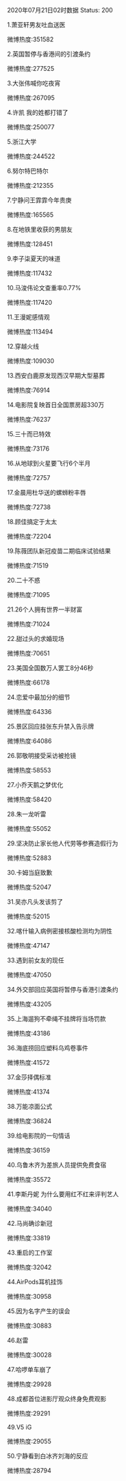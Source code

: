 2020年07月21日02时数据
Status: 200

1.萧亚轩男友吐血送医

微博热度:351582

2.英国暂停与香港间的引渡条约

微博热度:277525

3.大张伟喊你吃夜宵

微博热度:267095

4.许凯 我的姓都打错了

微博热度:250077

5.浙江大学

微博热度:244522

6.努尔特巴特尔

微博热度:212355

7.宁静问王霏霏今年贵庚

微博热度:165565

8.在地铁里收获的男朋友

微博热度:128451

9.李子柒夏天的味道

微博热度:117432

10.马浚伟论文查重率0.77%

微博热度:117420

11.王漫妮感情观

微博热度:113494

12.穿越火线

微博热度:109030

13.西安白鹿原发现西汉早期大型墓葬

微博热度:76914

14.电影院复映首日全国票房超330万

微博热度:76237

15.三十而已特效

微博热度:73176

16.从地球到火星要飞行6个半月

微博热度:72757

17.金晨用杜华送的螺蛳粉丰唇

微博热度:72738

18.顾佳搞定于太太

微博热度:72204

19.陈薇团队新冠疫苗二期临床试验结果

微博热度:71519

20.二十不惑

微博热度:71095

21.26个人拥有世界一半财富

微博热度:71024

22.甜过头的求婚现场

微博热度:70651

23.美国全国数万人罢工8分46秒

微博热度:66178

24.恋爱中最加分的细节

微博热度:64336

25.景区回应挂张东升禁入告示牌

微博热度:64086

26.郭敬明接受采访被抢镜

微博热度:58553

27.小乔天鹅之梦优化

微博热度:58420

28.朱一龙听雷

微博热度:55052

29.坚决防止家长他人代劳等参赛造假行为

微博热度:52883

30.卡姆当庭致歉

微博热度:52047

31.吴亦凡头发该剪了

微博热度:52015

32.喀什输入病例密接核酸检测均为阴性

微博热度:47147

33.遇到前女友的现任

微博热度:47050

34.外交部回应英国将暂停与香港引渡条约

微博热度:43205

35.上海遛狗不牵绳不挂牌将当场罚款

微博热度:43186

36.海底捞回应塑料乌鸡卷事件

微博热度:41572

37.金莎择偶标准

微博热度:41374

38.万能凉面公式

微博热度:36824

39.给电影院的一句情话

微博热度:36159

40.乌鲁木齐为差旅人员提供免费食宿

微博热度:35572

41.李斯丹妮 为什么要用红不红来评判艺人

微博热度:34040

42.马尚确诊新冠

微博热度:33819

43.重启的工作室

微博热度:32042

44.AirPods耳机挂饰

微博热度:30958

45.因为名字产生的误会

微博热度:30883

46.赵雷

微博热度:30028

47.哈啰单车崩了

微博热度:29928

48.成都首位进影厅观众终身免费观影

微博热度:29291

49.V5 iG

微博热度:29055

50.宁静看到白冰齐刘海的反应

微博热度:28794

